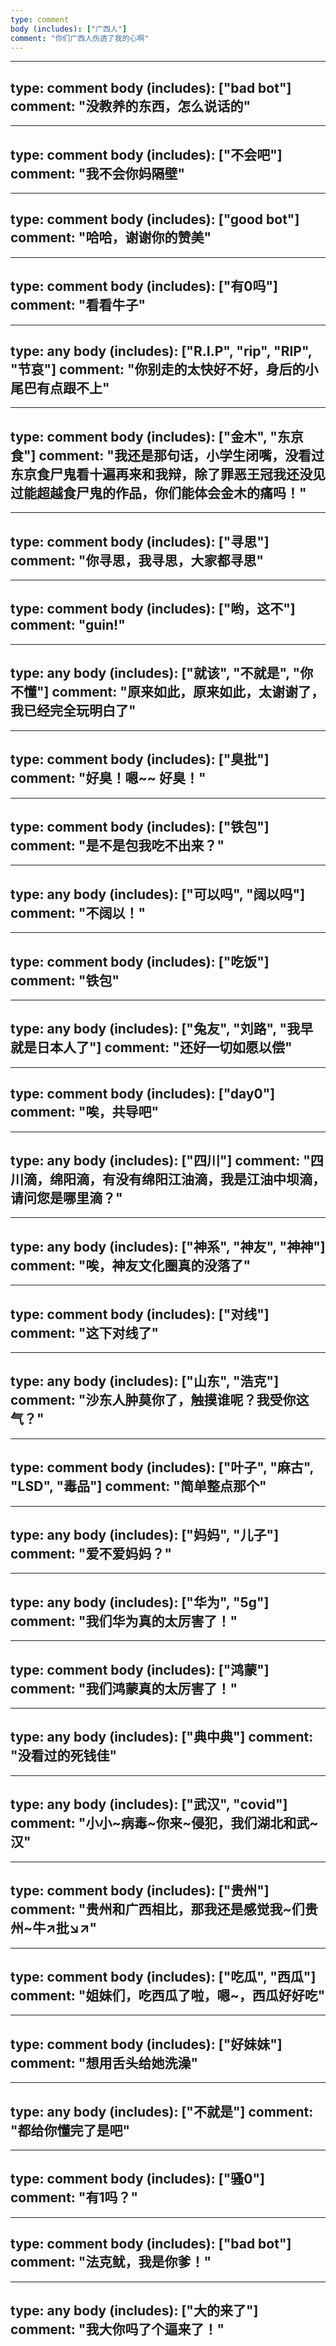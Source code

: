 ```yaml
---
type: comment
body (includes): ["广西人"] 
comment: "你们广西人伤透了我的心啊"
---
```


---
type: comment
body (includes): ["bad bot"] 
comment: "没教养的东西，怎么说话的"
---
---
type: comment
body (includes): ["不会吧"] 
comment: "我不会你妈隔壁"
---
---
type: comment
body (includes): ["good bot"] 
comment: "哈哈，谢谢你的赞美"
---
---
type: comment
body (includes): ["有0吗"] 
comment: "看看牛子"
---
---
type: any
body (includes): ["R.I.P", "rip", "RIP", "节哀"] 
comment: "你别走的太快好不好，身后的小尾巴有点跟不上"
---
---
type: comment
body (includes): ["金木", "东京食"] 
comment: "我还是那句话，小学生闭嘴，没看过东京食尸鬼看十遍再来和我辩，除了罪恶王冠我还没见过能超越食尸鬼的作品，你们能体会金木的痛吗！"
---
---
type: comment
body (includes): ["寻思"]
comment: "你寻思，我寻思，大家都寻思"
---
---
type: comment
body (includes): ["哟，这不"] 
comment: "guin!"
---
---
type: any
body (includes): ["就该", "不就是", "你不懂"] 
comment: "原来如此，原来如此，太谢谢了，我已经完全玩明白了"
---
---
type: comment
body (includes): ["臭批"] 
comment: "好臭！嗯~~ 好臭！"
---
---
type: comment
body (includes): ["铁包"] 
comment: "是不是包我吃不出来？"
---
---
type: any
body (includes): ["可以吗", "阔以吗"] 
comment: "不阔以！"
---
---
type: comment
body (includes): ["吃饭"] 
comment: "铁包"
---
---
type: any
body (includes): ["兔友", "刘路", "我早就是日本人了"] 
comment: "还好一切如愿以偿"
---
---
type: comment
body (includes): ["day0"] 
comment: "唉，共导吧"
---
---
type: any
body (includes): ["四川"] 
comment: "四川滴，绵阳滴，有没有绵阳江油滴，我是江油中坝滴，请问您是哪里滴？"
---
---
type: any
body (includes): ["神系", "神友", "神神"] 
comment: "唉，神友文化圈真的没落了"
---
---
type: comment
body (includes): ["对线"] 
comment: "这下对线了"
---
---
type: any
body (includes): ["山东", "浩克"] 
comment: "沙东人肿莫你了，触摸谁呢？我受你这气？"
---

---
type: comment
body (includes): ["叶子", "麻古", "LSD", "毒品"] 
comment: "简单整点那个"
---

---
type: any
body (includes): ["妈妈", "儿子"] 
comment: "爱不爱妈妈？"
---

---
type: any
body (includes): ["华为", "5g"] 
comment: "我们华为真的太厉害了！"
---

---
type: comment
body (includes): ["鸿蒙"] 
comment: "我们鸿蒙真的太厉害了！"
---

---
type: any
body (includes): ["典中典"] 
comment: "没看过的死钱佳"
---

---
type: any
body (includes): ["武汉", "covid"] 
comment: "小小~病毒~你来~侵犯，我们湖北和武~汉"
---

---
type: comment
body (includes): ["贵州"] 
comment: "贵州和广西相比，那我还是感觉我~们贵州~牛↗批↘↗"
---

---
type: comment
body (includes): ["吃瓜", "西瓜"] 
comment: "姐妹们，吃西瓜了啦，嗯~，西瓜好好吃"
---

---
type: comment
body (includes): ["好妹妹"] 
comment: "想用舌头给她洗澡"
---

---
type: any
body (includes): ["不就是"] 
comment: "都给你懂完了是吧"
---

---
type: comment
body (includes): ["骚0"] 
comment: "有1吗？"
---

---
type: comment
body (includes): ["bad bot"] 
comment: "法克鱿，我是你爹！"
---

---
type: any
body (includes): ["大的来了"] 
comment: "我大你吗了个逼来了！"
---